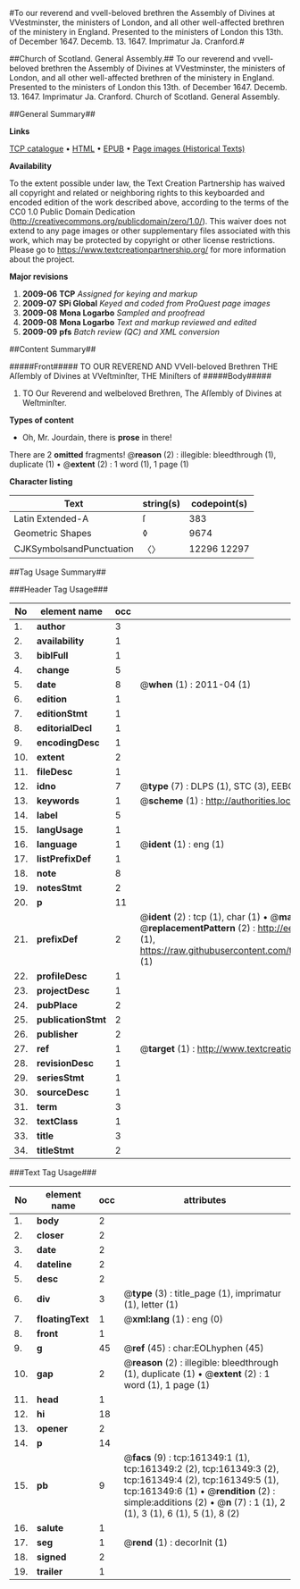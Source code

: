 #To our reverend and vvell-beloved brethren the Assembly of Divines at VVestminster, the ministers of London, and all other well-affected brethren of the ministery in England. Presented to the ministers of London this 13th. of December 1647. Decemb. 13. 1647. Imprimatur Ja. Cranford.#

##Church of Scotland. General Assembly.##
To our reverend and vvell-beloved brethren the Assembly of Divines at VVestminster, the ministers of London, and all other well-affected brethren of the ministery in England. Presented to the ministers of London this 13th. of December 1647. Decemb. 13. 1647. Imprimatur Ja. Cranford.
Church of Scotland. General Assembly.

##General Summary##

**Links**

[TCP catalogue](http://www.ota.ox.ac.uk/tcp/)  • 
[HTML](http://tei.it.ox.ac.uk/tcp/Texts-HTML/free/A79/A79765.html)  • 
[EPUB](http://tei.it.ox.ac.uk/tcp/Texts-EPUB/free/A79/A79765.epub) • 
[Page images (Historical Texts)](https://historicaltexts.jisc.ac.uk/eebo-99863628e)

**Availability**

To the extent possible under law, the Text Creation Partnership has waived all copyright and related or neighboring rights to this keyboarded and encoded edition of the work described above, according to the terms of the CC0 1.0 Public Domain Dedication (http://creativecommons.org/publicdomain/zero/1.0/). This waiver does not extend to any page images or other supplementary files associated with this work, which may be protected by copyright or other license restrictions. Please go to https://www.textcreationpartnership.org/ for more information about the project.

**Major revisions**

1. __2009-06__ __TCP__ *Assigned for keying and markup*
1. __2009-07__ __SPi Global__ *Keyed and coded from ProQuest page images*
1. __2009-08__ __Mona Logarbo__ *Sampled and proofread*
1. __2009-08__ __Mona Logarbo__ *Text and markup reviewed and edited*
1. __2009-09__ __pfs__ *Batch review (QC) and XML conversion*

##Content Summary##

#####Front#####
TO OUR REVEREND AND VVell-beloved Brethren THE Aſſembly of Divines at VVeſtminſter, THE Miniſters of
#####Body#####

1. TO Our Reverend and welbeloved Brethren, The Aſſembly of Divines at Weſtminſter.

**Types of content**

  * Oh, Mr. Jourdain, there is **prose** in there!

There are 2 **omitted** fragments! 
 @__reason__ (2) : illegible: bleedthrough (1), duplicate (1)  •  @__extent__ (2) : 1 word (1), 1 page (1)

**Character listing**


|Text|string(s)|codepoint(s)|
|---|---|---|
|Latin Extended-A|ſ|383|
|Geometric Shapes|◊|9674|
|CJKSymbolsandPunctuation|〈〉|12296 12297|

##Tag Usage Summary##

###Header Tag Usage###

|No|element name|occ|attributes|
|---|---|---|---|
|1.|__author__|3||
|2.|__availability__|1||
|3.|__biblFull__|1||
|4.|__change__|5||
|5.|__date__|8| @__when__ (1) : 2011-04 (1)|
|6.|__edition__|1||
|7.|__editionStmt__|1||
|8.|__editorialDecl__|1||
|9.|__encodingDesc__|1||
|10.|__extent__|2||
|11.|__fileDesc__|1||
|12.|__idno__|7| @__type__ (7) : DLPS (1), STC (3), EEBO-CITATION (1), PROQUEST (1), VID (1)|
|13.|__keywords__|1| @__scheme__ (1) : http://authorities.loc.gov/ (1)|
|14.|__label__|5||
|15.|__langUsage__|1||
|16.|__language__|1| @__ident__ (1) : eng (1)|
|17.|__listPrefixDef__|1||
|18.|__note__|8||
|19.|__notesStmt__|2||
|20.|__p__|11||
|21.|__prefixDef__|2| @__ident__ (2) : tcp (1), char (1)  •  @__matchPattern__ (2) : ([0-9\-]+):([0-9IVX]+) (1), (.+) (1)  •  @__replacementPattern__ (2) : http://eebo.chadwyck.com/downloadtiff?vid=$1&page=$2 (1), https://raw.githubusercontent.com/textcreationpartnership/Texts/master/tcpchars.xml#$1 (1)|
|22.|__profileDesc__|1||
|23.|__projectDesc__|1||
|24.|__pubPlace__|2||
|25.|__publicationStmt__|2||
|26.|__publisher__|2||
|27.|__ref__|1| @__target__ (1) : http://www.textcreationpartnership.org/docs/. (1)|
|28.|__revisionDesc__|1||
|29.|__seriesStmt__|1||
|30.|__sourceDesc__|1||
|31.|__term__|3||
|32.|__textClass__|1||
|33.|__title__|3||
|34.|__titleStmt__|2||


###Text Tag Usage###

|No|element name|occ|attributes|
|---|---|---|---|
|1.|__body__|2||
|2.|__closer__|2||
|3.|__date__|2||
|4.|__dateline__|2||
|5.|__desc__|2||
|6.|__div__|3| @__type__ (3) : title_page (1), imprimatur (1), letter (1)|
|7.|__floatingText__|1| @__xml:lang__ (1) : eng (0)|
|8.|__front__|1||
|9.|__g__|45| @__ref__ (45) : char:EOLhyphen (45)|
|10.|__gap__|2| @__reason__ (2) : illegible: bleedthrough (1), duplicate (1)  •  @__extent__ (2) : 1 word (1), 1 page (1)|
|11.|__head__|1||
|12.|__hi__|18||
|13.|__opener__|2||
|14.|__p__|14||
|15.|__pb__|9| @__facs__ (9) : tcp:161349:1 (1), tcp:161349:2 (2), tcp:161349:3 (2), tcp:161349:4 (2), tcp:161349:5 (1), tcp:161349:6 (1)  •  @__rendition__ (2) : simple:additions (2)  •  @__n__ (7) : 1 (1), 2 (1), 3 (1), 6 (1), 5 (1), 8 (2)|
|16.|__salute__|1||
|17.|__seg__|1| @__rend__ (1) : decorInit (1)|
|18.|__signed__|2||
|19.|__trailer__|1||
